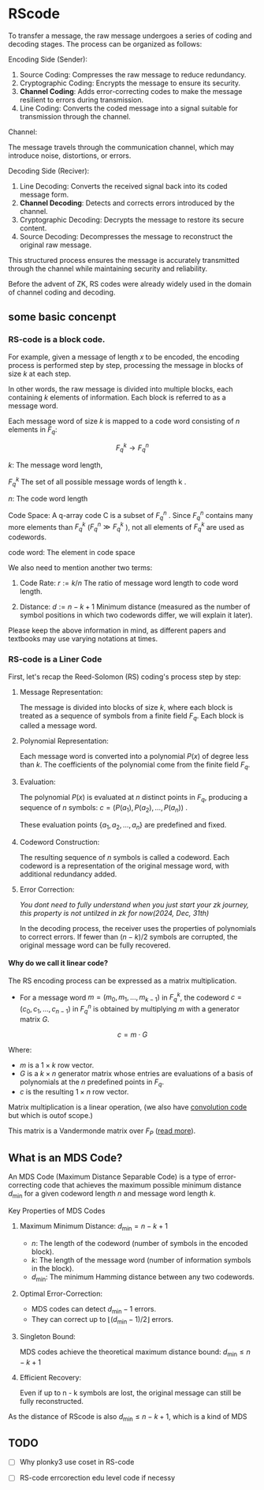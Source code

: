 # RScode

To transfer a message, the raw message undergoes a series of coding and decoding stages. The process can be organized as follows:

Encoding Side (Sender):

1.	Source Coding: Compresses the raw message to reduce redundancy.
2.	Cryptographic Coding: Encrypts the message to ensure its security.
3.	**Channel Coding**: Adds error-correcting codes to make the message resilient to errors during transmission.
4.	Line Coding: Converts the coded message into a signal suitable for transmission through the channel.

Channel:

The message travels through the communication channel, which may introduce noise, distortions, or errors.

Decoding Side (Reciver):

1.	Line Decoding: Converts the received signal back into its coded message form.
2.	**Channel Decoding**: Detects and corrects errors introduced by the channel.
3.	Cryptographic Decoding: Decrypts the message to restore its secure content.
4.	Source Decoding: Decompresses the message to reconstruct the original raw message.

This structured process ensures the message is accurately transmitted through the channel while maintaining security and reliability.

Before the advent of ZK, RS codes were already widely used in the domain of channel coding and decoding.

## some basic concenpt

### RS-code is a block code.

For example, given a message of length $x$ to be encoded, the encoding process is performed step by step, processing the message in blocks of size $k$ at each step.

In other words, the raw message is divided into multiple blocks, each containing $k$ elements of information. Each block is referred to as a message word.

Each message word of size $k$ is mapped to a code word consisting of $n$ elements in $F_q$:

$$
F_{q}^{k} \rightarrow F_{q}^{n}
$$

$k$: The message word length,

$F_{q}^{k}$ The set of all possible message words of length  k .

$n$: The code word length

Code Space: A q-array code C is a subset of $F_{q}^{n}$ . Since $F_{q}^{n}$ contains many more elements than $F_{q}^{k}$ ($F_{q}^{n} \gg F_{q}^{k}$ ), not all elements of $F_{q}^{k}$ are used as codewords.

code word: The element in code space

We also need to mention another two terms:

1. Code Rate: $r := k/n$ The ratio of message word length to code word length.

2. Distance: $d := n - k + 1$ Minimum distance (measured as the number of symbol positions in which two codewords differ, we will explain it later).

Please keep the above information in mind, as different papers and textbooks may use varying notations at times.

### RS-code is a Liner Code

First, let's recap the Reed-Solomon (RS) coding's process step by step:
1.	Message Representation:

    The message is divided into blocks of size $k$, where each block is treated as a sequence of symbols from a finite field $F_q$. Each block is called a message word.

2.	Polynomial Representation:

    Each message word is converted into a polynomial $P(x)$ of degree less than $k$. The coefficients of the polynomial come from the finite field $F_q$.

3.	Evaluation:

    The polynomial $P(x)$ is evaluated at $n$ distinct points in $F_q$, producing a sequence of $n$ symbols: $c = (P(a_1), P(a_2), \dots, P(a_n))$ .

    These evaluation points $\{a_1, a_2, \dots, a_n\}$ are predefined and fixed.

4.	Codeword Construction:

    The resulting sequence of $n$ symbols is called a codeword. Each codeword is a representation of the original message word, with additional redundancy added.

5.	Error Correction: 

    *You dont need to fully understand when you just start your zk journey, this property is not untilzed in zk for now(2024, Dec, 31th)*

    In the decoding process, the receiver uses the properties of polynomials to correct errors. If fewer than $(n-k)/2$ symbols are corrupted, the original message word can be fully recovered.
#### Why do we call it linear code?

The RS encoding process can be expressed as a matrix multiplication.

- For a message word $m = (m_0, m_1, \dots, m_{k-1})$ in $F_q^k$, the codeword $c = (c_0, c_1, \dots, c_{n-1})$ in $F_q^n$ is obtained by multiplying $m$ with a generator matrix $G$.

$$
c = m \cdot G
$$

Where:
- $m$ is a $1 \times k$ row vector.
- $G$ is a $k \times n$ generator matrix whose entries are evaluations of a basis of polynomials at the $n$ predefined points in $F_q$.
- $c$ is the resulting $1 \times n$ row vector.

Matrix multiplication is a linear operation, (we also have [convolution code](https://en.wikipedia.org/wiki/Convolutional_code) but which is outof scope.)

This matrix is a Vandermonde matrix over $F_P$ ([read more](https://en.wikipedia.org/wiki/Reed%E2%80%93Solomon_error_correction#Constructions_(encoding):~:text=%5D-,This%20matrix%20is%20a%20Vandermonde%20matrix%20over,.,-Systematic%20encoding%20procedure)).

## What is an MDS Code?

An MDS Code (Maximum Distance Separable Code) is a type of error-correcting code that achieves the maximum possible minimum distance $d_{\text{min}}$ for a given codeword length $n$ and message word length $k$.

Key Properties of MDS Codes

1.	Maximum Minimum Distance: $d_{\text{min}} = n - k + 1$

    - $n$: The length of the codeword (number of symbols in the encoded block).
    - $k$: The length of the message word (number of information symbols in the block).
    - $d_{\text{min}}$: The minimum Hamming distance between any two codewords.

2.	Optimal Error-Correction:
    - MDS codes can detect $d_{\text{min}} - 1$ errors.
    - They can correct up to $\lfloor (d_{\text{min}} - 1) / 2 \rfloor$ errors.

3.	Singleton Bound:

    MDS codes achieve the theoretical maximum distance bound: $d_{\text{min}} \leq n - k + 1$

4.	Efficient Recovery:

    Even if up to n - k symbols are lost, the original message can still be fully reconstructed.

As the distance of RScode is also $d_{\text{min}} \leq n - k + 1$, which is a kind of MDS

## TODO

- [ ] Why plonky3 use coset in RS-code

- [ ] RS-code errcorection edu level code if necessy
